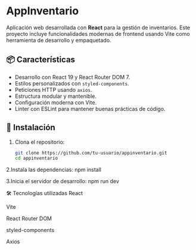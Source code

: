 # AppInventario

Aplicación web desarrollada con **React** para la gestión de inventarios. Este proyecto incluye funcionalidades modernas de frontend usando Vite como herramienta de desarrollo y empaquetado.

## 📦 Características

- Desarrollo con React 19 y React Router DOM 7.
- Estilos personalizados con `styled-components`.
- Peticiones HTTP usando `axios`.
- Estructura modular y mantenible.
- Configuración moderna con Vite.
- Linter con ESLint para mantener buenas prácticas de código.

## 🚀 Instalación

1. Clona el repositorio:

   ```bash
   git clone https://github.com/tu-usuario/appinventario.git
   cd appinventario
2.Instala las dependencias:
npm install

3.Inicia el servidor de desarrollo:
npm run dev

🛠 Tecnologías utilizadas
React

Vite

React Router DOM

styled-components

Axios
